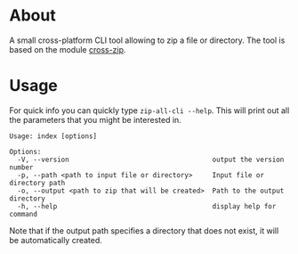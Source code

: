 # About

A small cross-platform CLI tool allowing to zip a file or directory.
The tool is based on the module [cross-zip](https://www.npmjs.com/package/cross-zip).

# Usage

For quick info you can quickly type `zip-all-cli --help`. This will print out all the parameters that you
might be interested in.

```
Usage: index [options]

Options:
  -V, --version                                    output the version number
  -p, --path <path to input file or directory>     Input file or directory path
  -o, --output <path to zip that will be created>  Path to the output directory
  -h, --help                                       display help for command
```

Note that if the output path specifies a directory that does not exist, it will be automatically created.